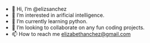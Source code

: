 - 👋 Hi, I’m @elizsanchez
- 👀 I’m interested in arificial intelligence.
- 🌱 I’m currently learning python.
- 💞️ I’m looking to collaborate on any fun coding projects.
- 📫 How to reach me elizabethanchez@gmail.com

<!---
elizsanchez/elizsanchez is a ✨ special ✨ repository because its `README.md` (this file) appears on your GitHub profile.
You can click the Preview link to take a look at your changes.
--->
